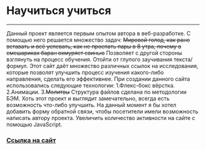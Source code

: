 # **Научиться учиться**
-----------------------
Данный проект является первым опытом автора в веб-разработке. С помощью него решается множество задач: ~~Мировой голод,
как рано вставать и всё успевать, как не проспать пары в 8 утра, почему в смешариках баран охмуряет свинью~~ Позволяет с другой
стороны взглянуть на процесс обучения. Отойти от глупого заучивания текста/формул. Этот сайт даёт множество различных ссылок на
исследования, которые позволят улучшить процесс изучения какого-либо направления, сделать его эффективнее.
При создании данного сайта использовались следующие технологии:
1.Флекс-бокс вёрстка.
2.Анимации.
3.~~Молитвы~~ Структура файлов сделана по методологии БЭМ.
Хоть этот проект и выглядит замечательно, всегда есть возможность что-либо улучшить.
На данный момент я бы хотел добавить форму обратной связи, чтобы посетители имели возможность написать автору проекта.
Увеличить количество активности на сайте с помощью JavaScript.
### [Ссылка на сайт](https://quacevizz.github.io/how-to-learn/ "Переход на страницу с проектом")
